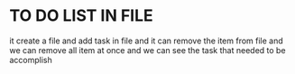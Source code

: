 # TO DO LIST IN FILE
it create a file and add task in file and it can remove the item from file and we can remove all item at once and we can see the task that needed to be accomplish
